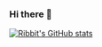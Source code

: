 ### Hi there 👋

[![Ribbit's GitHub stats](https://github-readme-stats.vercel.app/api?username=local-bias)](https://github.com/anuraghazra/github-readme-stats)

<!--
**Local-Bias/Local-Bias** is a ✨ _special_ ✨ repository because its `README.md` (this file) appears on your GitHub profile.

Here are some ideas to get you started:

- 🔭 I’m currently working on ...
- 🌱 I’m currently learning ...
- 👯 I’m looking to collaborate on ...
- 🤔 I’m looking for help with ...
- 💬 Ask me about ...
- 📫 How to reach me: ...
- 😄 Pronouns: ...
- ⚡ Fun fact: ...
-->
